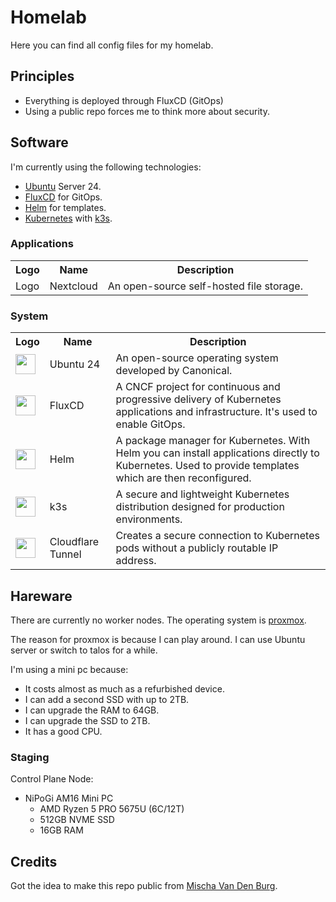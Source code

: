 # Homelab

Here you can find all config files for my homelab. 

## Principles

- Everything is deployed through FluxCD (GitOps)
- Using a public repo forces me to think more about security.

## Software

I'm currently using the following technologies:

- [Ubuntu](https://ubuntu.com/) Server 24.
- [FluxCD](https://fluxcd.io/) for GitOps.
- [Helm](https://helm.sh/) for templates.
- [Kubernetes](https://kubernetes.io/) with [k3s](https://k3s.io/).

### Applications

<table>
    <tr>
        <th>
            Logo
        </th>
        <th>
            Name
        </th>
        <th>
            Description
        </th>
    </tr>
    <tr>
        <td>
            Logo
        </td>
        <td>
            Nextcloud
        </td>
        <td>
            An open-source self-hosted file storage. 
        </td>
    </tr>
</table>

### System

<table>
    <tr>
        <th>
            Logo
        </th>
        <th>
            Name
        </th>
        <th>
            Description
        </th>
    </tr>
    <tr>
        <td>
            <img width="32" src="https://github.com/meowosaurus/homelab/blob/main/images/ubuntu.png" >
        </td>
        <td>
            Ubuntu 24
        </td>
        <td>
            An open-source operating system developed by Canonical.
        </td>
    </tr>
    <tr>
        <td>
            <img width="32" src="https://github.com/meowosaurus/homelab/blob/main/images/fluxcd.png" >
        </td>
        <td>
            FluxCD
        </td>
        <td>
            A CNCF project for continuous and progressive delivery of Kubernetes applications and infrastructure. It's used to enable GitOps.
        </td>
    </tr>
    <tr>
        <td>
            <img width="32" src="https://github.com/meowosaurus/homelab/blob/main/images/helm.svg" >
        </td>
        <td>
            Helm
        </td>
        <td>
            A package manager for Kubernetes. With Helm you can install applications directly to Kubernetes. Used to provide templates which are then reconfigured.
        </td>
    </tr>
    <tr>
        <td>
            <img width="32" src="https://github.com/meowosaurus/homelab/blob/main/images/k3s.png" >
        </td>
        <td>
            k3s
        </td>
        <td>
            A secure and lightweight Kubernetes distribution designed for production environments.
        </td>
    </tr>
    <tr>
        <td>
            <img width="32" src="https://github.com/meowosaurus/homelab/blob/main/images/cloudflare.png">
        </td>
        <td>
            Cloudflare Tunnel
        </td>
        <td>
            Creates a secure connection to Kubernetes pods without a publicly routable IP address.
        </td>
    </tr>
</table>

## Hareware

There are currently no worker nodes. The operating system is [proxmox](https://www.proxmox.com).

The reason for proxmox is because I can play around. I can use Ubuntu server or switch to talos for a while.

I'm using a mini pc because:
- It costs almost as much as a refurbished device.
- I can add a second SSD with up to 2TB.
- I can upgrade the RAM to 64GB.
- I can upgrade the SSD to 2TB.
- It has a good CPU.

### Staging

Control Plane Node:
- NiPoGi AM16 Mini PC
  - AMD Ryzen 5 PRO 5675U (6C/12T)
  - 512GB NVME SSD
  - 16GB RAM

## Credits

Got the idea to make this repo public from [Mischa Van Den Burg](https://github.com/mischavandenburg/homelab).
